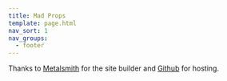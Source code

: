 ```yaml
---
title: Mad Props
template: page.html
nav_sort: 1
nav_groups:
  - footer
---
```


 Thanks to [Metalsmith](http://www.metalsmith.io/) for the site builder and [Github](http://www.github.com/) for hosting.